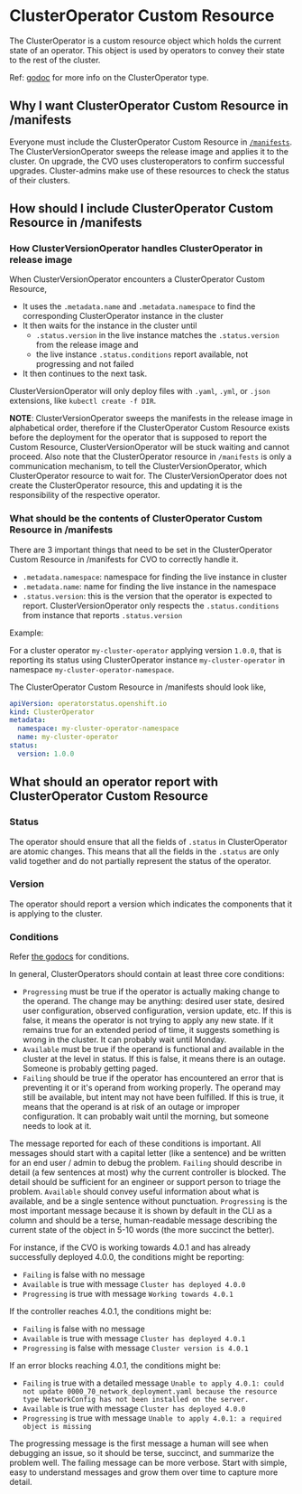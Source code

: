 # ClusterOperator Custom Resource

The ClusterOperator is a custom resource object which holds the current state of an operator. This object is used by operators to convey their state to the rest of the cluster.

Ref: [godoc](https://godoc.org/github.com/openshift/api/config/v1#ClusterOperator) for more info on the ClusterOperator type.

## Why I want ClusterOperator Custom Resource in /manifests

Everyone must include the ClusterOperator Custom Resource in [`/manifests`](operators.md#what-do-i-put-in-manifests).
The ClusterVersionOperator sweeps the release image and applies it to the cluster. On upgrade, the CVO uses clusteroperators to confirm successful upgrades.
Cluster-admins make use of these resources to check the status of their clusters.

## How should I include ClusterOperator Custom Resource in /manifests

### How ClusterVersionOperator handles ClusterOperator in release image

When ClusterVersionOperator encounters a ClusterOperator Custom Resource,

- It uses the `.metadata.name` and `.metadata.namespace` to find the corresponding ClusterOperator instance in the cluster
- It then waits for the instance in the cluster until
  - `.status.version` in the live instance matches the `.status.version` from the release image and
  - the live instance `.status.conditions` report available, not progressing and not failed
- It then continues to the next task.

ClusterVersionOperator will only deploy files with `.yaml`, `.yml`, or `.json` extensions, like `kubectl create -f DIR`.

**NOTE**: ClusterVersionOperator sweeps the manifests in the release image in alphabetical order, therefore if the ClusterOperator Custom Resource exists before the deployment for the operator that is supposed to report the Custom Resource, ClusterVersionOperator will be stuck waiting and cannot proceed. Also note that the ClusterOperator resource in `/manifests` is only a communication mechanism, to tell the ClusterVersionOperator, which ClusterOperator resource to wait for. The ClusterVersionOperator does not create the ClusterOperator resource, this and updating it is the responsibility of the respective operator.

### What should be the contents of ClusterOperator Custom Resource in /manifests

There are 3 important things that need to be set in the ClusterOperator Custom Resource in /manifests for CVO to correctly handle it.

- `.metadata.namespace`: namespace for finding the live instance in cluster
- `.metadata.name`: name for finding the live instance in the namespace
- `.status.version`: this is the version that the operator is expected to report. ClusterVersionOperator only respects the `.status.conditions` from instance that reports `.status.version`

Example:

For a cluster operator `my-cluster-operator` applying version `1.0.0`, that is reporting its status using ClusterOperator instance `my-cluster-operator` in namespace `my-cluster-operator-namespace`.

The ClusterOperator Custom Resource in /manifests should look like,

```yaml
apiVersion: operatorstatus.openshift.io
kind: ClusterOperator
metadata:
  namespace: my-cluster-operator-namespace
  name: my-cluster-operator
status:
  version: 1.0.0
```

## What should an operator report with ClusterOperator Custom Resource

### Status

The operator should ensure that all the fields of `.status` in ClusterOperator are atomic changes. This means that all the fields in the `.status` are only valid together and do not partially represent the status of the operator.

### Version

The operator should report a version which indicates the components that it is applying to the cluster.

### Conditions

Refer [the godocs](https://godoc.org/github.com/openshift/api/config/v1#ClusterStatusConditionType) for conditions.

In general, ClusterOperators should contain at least three core conditions:

* `Progressing` must be true if the operator is actually making change to the operand.
The change may be anything: desired user state, desired user configuration, observed configuration, version update, etc.
If this is false, it means the operator is not trying to apply any new state.
If it remains true for an extended period of time, it suggests something is wrong in the cluster.  It can probably wait until Monday.
* `Available` must be true if the operand is functional and available in the cluster at the level in status.
If this is false, it means there is an outage.  Someone is probably getting paged.
* `Failing` should be true if the operator has encountered an error that is preventing it or it's operand from working properly.
The operand may still be available, but intent may not have been fulfilled.
If this is true, it means that the operand is at risk of an outage or improper configuration.  It can probably wait until the morning, but someone needs to look at it.

The message reported for each of these conditions is important.  All messages should start with a capital letter (like a sentence) and be written for an end user / admin to debug the problem.  `Failing` should describe in detail (a few sentences at most) why the current controller is blocked. The detail should be sufficient for an engineer or support person to triage the problem. `Available` should convey useful information about what is available, and be a single sentence without punctuation.  `Progressing` is the most important message because it is shown by default in the CLI as a column and should be a terse, human-readable message describing the current state of the object in 5-10 words (the more succinct the better).

For instance, if the CVO is working towards 4.0.1 and has already successfully deployed 4.0.0, the conditions might be reporting:

* `Failing` is false with no message
* `Available` is true with message `Cluster has deployed 4.0.0`
* `Progressing` is true with message `Working towards 4.0.1`

If the controller reaches 4.0.1, the conditions might be:

* `Failing` is false with no message
* `Available` is true with message `Cluster has deployed 4.0.1`
* `Progressing` is false with message `Cluster version is 4.0.1`

If an error blocks reaching 4.0.1, the conditions might be:

* `Failing` is true with a detailed message `Unable to apply 4.0.1: could not update 0000_70_network_deployment.yaml because the resource type NetworkConfig has not been installed on the server.`
* `Available` is true with message `Cluster has deployed 4.0.0`
* `Progressing` is true with message `Unable to apply 4.0.1: a required object is missing`

The progressing message is the first message a human will see when debugging an issue, so it should be terse, succinct, and summarize the problem well.  The failing message can be more verbose. Start with simple, easy to understand messages and grow them over time to capture more detail.
